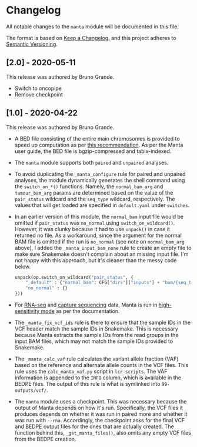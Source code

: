 # Changelog

All notable changes to the `manta` module will be documented in this file.

The format is based on [Keep a Changelog](https://keepachangelog.com/en/1.0.0/),
and this project adheres to [Semantic Versioning](https://semver.org/spec/v2.0.0.html).

## [2.0] - 2020-05-11

This release was authored by Bruno Grande.

- Switch to oncopipe
- Remove checkpoint

## [1.0] - 2020-04-22

This release was authored by Bruno Grande.

- A BED file consisting of the entire main chromosomes is provided to speed up computation as per [this recommendation](https://github.com/Illumina/manta/blob/master/docs/userGuide/README.md#improving-runtime-for-references-with-many-short-contigs-such-as-grch38). As per the Manta user guide, the BED file is bgzip-compressed and tabix-indexed.

- The `manta` module supports both `paired` and `unpaired` analyses.

- To avoid duplicating the `_manta_configure` rule for paired and unpaired analyses, the module dynamically generates the shell command using the `switch_on_*()` functions. Namely, the `normal_bam_arg` and `tumour_bam_arg` params are determined based on the value of the `pair_status` wildcard and the `seq_type` wildcard, respectively. The values that will get loaded are specified in `default.yaml` under `switches`.

- In an earlier version of this module, the `normal_bam` input file would be omitted if `pair_status` was `no_normal` using `switch_on_wildcard()`. However, it was clunky because it had to use `unpack()` in case it returned no file. As a workaround, since the argument for the normal BAM file is omitted if the run is `no_normal` (see note on `normal_bam_arg` above), I added the `_manta_input_bam_none` rule to create an empty file to make sure Snakemake doesn't complain about an missing input file. I'm not happy with this approach, but it's cleaner than the messy code below.

  ```python
  unpack(op.switch_on_wildcard("pair_status", {
      "_default" : {"normal_bam": CFG["dirs"]["inputs"] + "bam/{seq_type}--{genome_build}/{normal_id}.bam"},
      "no_normal" : {}
  }))
  ```

- For [RNA-seq](https://github.com/Illumina/manta/blob/master/docs/userGuide/README.md#rna-seq) and [capture sequencing](https://github.com/Illumina/manta/blob/master/docs/userGuide/README.md#exometargeted) data, Manta is run in [high-sensitivity mode](https://github.com/Illumina/manta/blob/master/docs/userGuide/README.md#high-sensitivity-calling) as per the documentation.

- The `_manta_fix_vcf_ids` rule is there to ensure that the sample IDs in the VCF header match the sample IDs in Snakemake. This is necessary because Manta extracts the sample IDs from the read groups in the input BAM files, which may not match the sample IDs provided to Snakemake.

- The `_manta_calc_vaf` rule calculates the variant allele fraction (VAF) based on the reference and alternate allele counts in the VCF files. This rule uses the `calc_manta_vaf.py` script in `lcr-scripts`. The VAF information is appended to the `INFO` column, which is available in the BEDPE files. The output of this rule is what is symlinked into `99-outputs/vcf/`.

- The `manta` module uses a checkpoint. This was necessary because the output of Manta depends on how it's run. Specifically, the VCF files it produces depends on whether it was run in paired more and whether it was run with `--rna`. Accordingly, the checkpoint asks for the final VCF and BEDPE output files for the ones that are actually created. The function behind this, `_get_manta_files()`, also omits any empty VCF files from the BEDPE creation.
